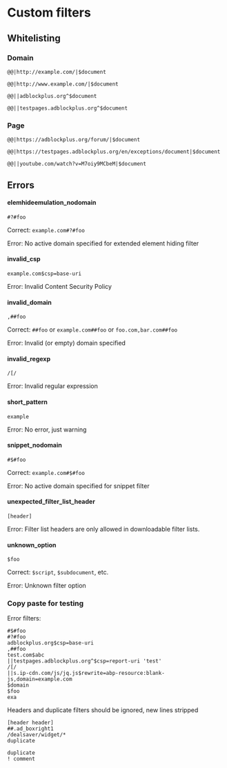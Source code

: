 # Custom filters

## Whitelisting

### Domain

`@@|http://example.com/|$document`

`@@|http://www.example.com/|$document`

`@@||adblockplus.org^$document`

`@@||testpages.adblockplus.org^$document`

### Page

`@@|https://adblockplus.org/forum/|$document`

`@@|https://testpages.adblockplus.org/en/exceptions/document|$document`

`@@||youtube.com/watch?v=M7oiy9MCbeM|$document`

## Errors

#### elemhideemulation_nodomain

`#?#foo`

Correct: `example.com#?#foo`

Error: No active domain specified for extended element hiding filter

#### invalid_csp

`example.com$csp=base-uri`

Error: Invalid Content Security Policy

#### invalid_domain

`,##foo`

Correct: `##foo` or `example.com##foo` or `foo.com,bar.com##foo`

Error: Invalid (or empty) domain specified

#### invalid_regexp

`/[/`

Error: Invalid regular expression

#### short_pattern

`example`

Error: No error, just warning

#### snippet_nodomain

`#$#foo`

Correct: `example.com#$#foo`

Error: No active domain specified for snippet filter

#### unexpected_filter_list_header

`[header]`

Error: Filter list headers are only allowed in downloadable filter lists.

#### unknown_option

`$foo`

Correct: `$script`, `$subdocument`, etc.

Error: Unknown filter option

### Copy paste for testing

Error filters:

```
#$#foo
#?#foo
adblockplus.org$csp=base-uri
,##foo
test.com$abc
||testpages.adblockplus.org^$csp=report-uri 'test'
/[/
||s.ip-cdn.com/js/jq.js$rewrite=abp-resource:blank-js,domain=example.com
$domain
$foo
exa
```

Headers and duplicate filters should be ignored, new lines stripped

```
[header header]
##.ad_boxright1
/dealsaver/widget/*
duplicate

duplicate
! comment
```
